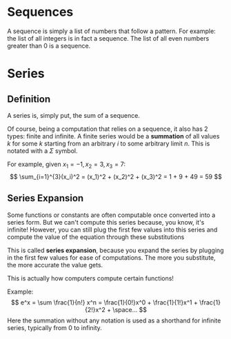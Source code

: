 # Sequences
A sequence is simply a list of numbers that follow a pattern. For example: the list of all integers is in fact a sequence. The list of all even numbers greater than 0 is a sequence. 
# Series
## Definition
A series is, simply put, the sum of a sequence.

Of course, being a computation that relies on a sequence, it also has 2 types: finite and infinite. A finite series would be a **summation** of all values $k$ for some $k$ starting from an arbitrary $i$ to some arbitrary limit $n$. This is notated with a $\Sigma$ symbol.

For example, given $x_1 = -1, x_2 = 3, x_3 = 7$:
$$
\sum_{i=1}^{3}(x_i)^2 = (x_1)^2 + (x_2)^2 + (x_3)^2 = 1 + 9 + 49 = 59
$$
## Series Expansion
Some functions or constants are often computable once converted into a series form. But we can't compute this series because, you know, it's infinite! However, you can still plug the first few values into this series and compute the value of the equation through these substitutions

This is called **series expansion**, because you expand the series by plugging in the first few values for ease of computations. The more you substitute, the more accurate the value gets.

This is actually how computers compute certain functions!

Example:
$$
e^x = \sum \frac{1}{n!} x^n = \frac{1}{0!}x^0 + \frac{1}{1!}x^1 + \frac{1}{2!}x^2 + \space...
$$
Here the summation without any notation is used as a shorthand for infinite series, typically from 0 to infinity.